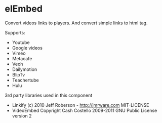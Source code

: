 elEmbed
==========

Convert videos links to players. And convert simple links to html tag.

Supports:

* Youtube
* Google videos
* Vimeo
* Metacafe
* Veoh
* Dailymotion
* BlipTv
* Teachertube
* Hulu

3rd party libraries used in this component

* Linkify (c) 2010 Jeff Roberson - http://jmrware.com MIT-LICENSE
* VideoEmbed Copyright Cash Costello 2009-2011 GNU Public License version 2

